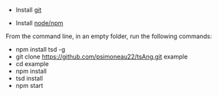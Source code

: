 - Install [git](https://git-scm.com/)

- Install [node/npm](https://nodejs.org/en/)

From the command line, in an empty folder, run the following commands:

- npm install tsd -g
- git clone https://github.com/psimoneau22/tsAng.git example 
- cd example
- npm install
- tsd install
- npm start
